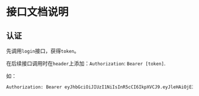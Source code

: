 # 接口文档说明

## 认证

先调用`login`接口，获得`token`。

在后续接口调用时在`header`上添加：`Authorization`: `Bearer [token]`.

如：
```sh
Authorization: Bearer eyJhbGciOiJIUzI1NiIsInR5cCI6IkpXVCJ9.eyJleHAiOjE3MDM5OTQwODksImlkIjoiNDkxNTgyMDczOTM3NjI2Nzc1Iiwib2lkIjoiMSIsInRhZyI6InVuaWZpZWRfbG9naW4iLCJ0aWQiOiIxMDAxIn0.8oMA2WJ3bQmWOVcGofaGBIg3vwWOyQtpJc6Dh2he3ao
```
